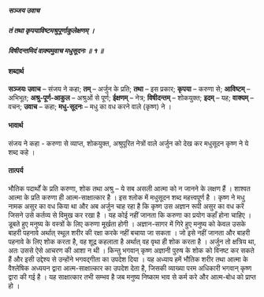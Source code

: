 ##### सञ्जय उवाच
##### तं तथा कृपयाविष्टमश्रुपूर्णाकुलेक्षणम् ।
##### विषीदन्तमिदं वाक्यमुवाच मधुसूदनः ॥ १ ॥

#### शब्दार्थ

**सञ्जयः उवाच** – संजय ने कहा; **तम्** – अर्जुन के प्रति; **तथा** – इस प्रकार; **कृपया** – करुणा से; **आविष्टम्** – अभिभूत; **अश्रु-पूर्ण-आकुल** – अश्रुओं से पूर्ण; **ईक्षणम्** – नेत्र; **विषीदन्तम्** – शोकयुक्त; **इदम्** – यह; **वाक्यम्** – वचन; **उवाच** – कहा; **मधु-सूदनः** – मधु का वध करने वाले (कृष्ण) ने ।

#### भावार्थ

संजय ने कहा - करुणा से व्याप्त, शोकयुक्त, अश्रुपूरित नेत्रों वाले अर्जुन को देख कर मधुसूदन कृष्ण ने ये शब्द कहे ।

#### तात्पर्य

भौतिक पदार्थों के प्रति करुणा, शोक तथा अश्रु – ये सब असली आत्मा को न जानने के लक्षण हैं । शाश्वत आत्मा के प्रति करुणा ही आत्म-साक्षात्कार है । इस श्लोक में मधुसूदन शब्द महत्त्वपूर्ण है । कृष्ण ने मधु नामक असुर का वध किया था और अब अर्जुन चाह रहा है कि कृष्ण उस अज्ञान रूपी असुर का वध करें जिसने उसे कर्तव्य से विमुख कर रखा है । यह कोई नहीं जानता कि करुणा का प्रयोग कहाँ होना चाहिए । डूबते हुए मनुष्य के वस्त्रों के लिए करुणा मूर्खता होगी । अज्ञान-सागर में गिरे हुए मनुष्य को केवल उसके बाहरी पहनावे अर्थात् स्थूल शरीर की रक्षा करके नहीं बचाया जा सकता । जो इसे नहीं जानता और बाहरी पहनावे के लिए शोक करता है, वह शूद्र कहलाता है अर्थात् वह वृथा ही शोक करता है । अर्जुन तो क्षत्रिय था, अतः उससे ऐसे आचरण की आशा न थी । किन्तु भगवान् कृष्ण अज्ञानी पुरुष के शोक को विनष्ट कर सकते हैं और इसी उद्देश्य से उन्होंने भगवद्गीता का उपदेश दिया । यह अध्याय हमें भौतिक शरीर तथा आत्मा के वैश्लेषिक अध्ययन द्वारा आत्म-साक्षात्कार का उपदेश देता है, जिसकी व्याख्या परम अधिकारी भगवान् कृष्ण द्वारा की गई है । यह साक्षात्कार तभी सम्भव है जब मनुष्य निष्काम भाव से कर्म करे और आत्म-बोध को प्राप्त हो ।